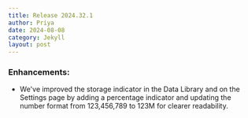```yaml
---
title: Release 2024.32.1
author: Priya
date: 2024-08-08
category: Jekyll
layout: post
---
```

### Enhancements:
* We've improved the storage indicator in the Data Library and on the Settings page by adding a percentage indicator and updating the number format from 123,456,789 to 123M for clearer readability.